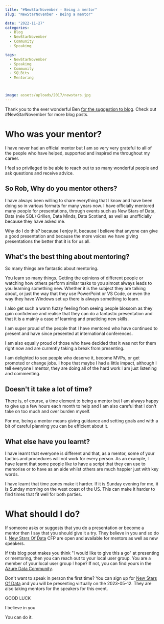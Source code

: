 ```yaml
---
title: "#NewStarNovember - Being a mentor"
slug: "NewStarNovember - Being a mentor"

date: "2022-11-27"
categories:
  - Blog
  - NewStarNovember
  - Community
  - Speaking

tags:
  - NewStarNovember
  - Speaking
  - Community
  - SQLBits
  - Mentoring



image: assets/uploads/2017/newstars.jpg
---
```


Thank you to the ever wonderful Ben [for the suggestion to blog](https://www.newstarsofdata.com/tell-us-your-story/). Check out #NewStarNovember for more blog posts.

# Who was your mentor?

I have never had an official mentor but I am so very very grateful to all of the people who have helped, supported and inspired me throughout my career.

I feel so privileged to be able to reach out to so many wonderful people and ask questions and receive advice.

## So Rob, Why do you mentor others?

I have always been willing to share everything that I know and have been doing so in various formats for many years now. I have officially mentored many people for presentations, through events such as New Stars of Data, Data (née SQL) Grillen, Data Minds, Data Scotland, as well as unofficially because they have asked me.

Why do I do this? because I enjoy it, because I believe that anyone can give a good presentation and because the more voices we have giving presentations the better that it is for us all.

## What's the best thing about mentoring?

So many things are fantastic about mentoring.

You learn so many things. Getting the opinions of different people or watching how others perform similar tasks to you almost always leads to you learning something new. Whether it is the subject they are talking about, or just the way that they use PowerPoint or VS Code, or even the way they have Windows set up there is always something to learn.

I also get such a warm fuzzy feeling from seeing people blossom as they gain confidence and realise that they can do a fantastic presentation and that it is a mainly a case of learning and practicing new skills.

I am super proud of the people that I have mentored who have continued to present and have since presented at international conferences.

I am also equally proud of those who have decided that it was not for them right now and are currently taking a break from presenting.

I am delighted to see people who deserve it, become MVPs, or get promoted or change jobs. I hope that maybe I had a little impact, although I tell everyone I mentor, they are doing all of the hard work I am just listening and commenting.

## Doesn't it take a lot of time?

There is, of course, a time element to being a mentor but I am always happy to give up a few hours each month to help and I am also careful that I don't take on too much and over burden myself.

For me, being a mentor means giving guidance and setting goals and with a bit of careful planning you can be efficient about it.

## What else have you learnt?

I have learnt that everyone is different and that, as a mentor, some of your tactics and procedures will not work for every person. As an example, I have learnt that some people like to have a script that they can use to memorise or to have as an aide whilst others are much happier just with key words.

I have learnt that time zones make it harder. If it is Sunday evening for me, it is Sunday morning on the west coast of the US. This can make it harder to find times that fit well for both parties.

# What should I do?

If someone asks or suggests that you do a presentation or become a mentor then I say that you should give it a try. They believe in you and so do I. [New Stars Of Data](https://www.newstarsofdata.com/) CFP are open and available for mentors as well as new speakers.

If this blog post makes you think "I would like to give this a go" at presenting or mentoring, then you can reach out to your local user group. You are a member of your local user group I hope? If not, you can find yours in the [Azure Data Community](https://www.meetup.com/en-AU/pro/azuredatatechgroups).

Don't want to speak in person the first time? You can sign up for [New Stars Of Data](https://www.newstarsofdata.com/) and you will be presenting virtually on the 2023-05-12. They are also taking mentors for the speakers for this event.


GOOD LUCK

I believe in you

You can do it.

